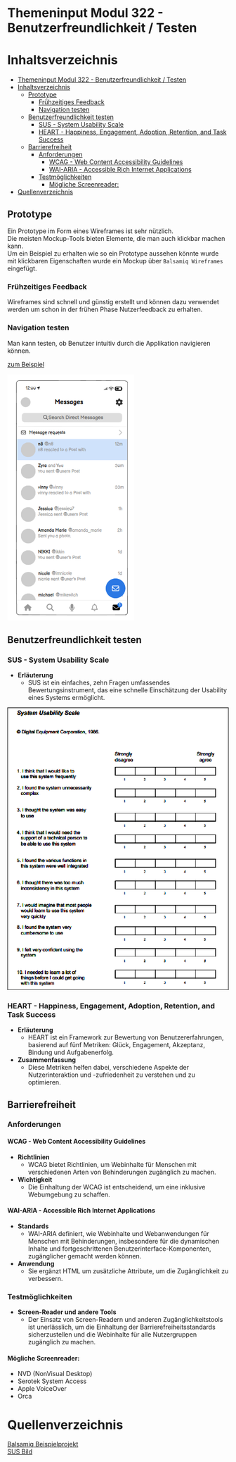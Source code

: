 # Themeninput Modul 322 - Benutzerfreundlichkeit / Testen

# Inhaltsverzeichnis

- [Themeninput Modul 322 - Benutzerfreundlichkeit / Testen](#themeninput-modul-322---benutzerfreundlichkeit--testen)
- [Inhaltsverzeichnis](#inhaltsverzeichnis)
  - [Prototype](#prototype)
    - [Frühzeitiges Feedback](#frühzeitiges-feedback)
    - [Navigation testen](#navigation-testen)
  - [Benutzerfreundlichkeit testen](#benutzerfreundlichkeit-testen)
    - [SUS - System Usability Scale](#sus---system-usability-scale)
    - [HEART - Happiness, Engagement, Adoption, Retention, and Task Success](#heart---happiness-engagement-adoption-retention-and-task-success)
  - [Barrierefreiheit](#barrierefreiheit)
    - [Anforderungen](#anforderungen)
      - [WCAG - Web Content Accessibility Guidelines](#wcag---web-content-accessibility-guidelines)
      - [WAI-ARIA - Accessible Rich Internet Applications](#wai-aria---accessible-rich-internet-applications)
    - [Testmöglichkeiten](#testmöglichkeiten)
      - [Mögliche Screenreader:](#mögliche-screenreader)
- [Quellenverzeichnis](#quellenverzeichnis)

## Prototype

Ein Prototype im Form eines Wireframes ist sehr nützlich.  
Die meisten Mockup-Tools bieten Elemente, die man auch klickbar machen kann.  
Um ein Beispiel zu erhalten wie so ein Prototype aussehen könnte wurde mit klickbaren Eigenschaften wurde ein Mockup über `Balsamiq Wireframes` eingefügt.

### Frühzeitiges Feedback

Wireframes sind schnell und günstig erstellt und können dazu verwendet werden um schon in der frühen Phase Nutzerfeedback zu erhalten.

### Navigation testen

Man kann testen, ob Benutzer intuitiv durch die Applikation navigieren können.

[zum Beispiel](./assets/mockup-prototype/)

![Mockup Screen](./assets/img/mockup1.png)

## Benutzerfreundlichkeit testen

### SUS - System Usability Scale

- **Erläuterung**
  - SUS ist ein einfaches, zehn Fragen umfassendes Bewertungsinstrument, das eine schnelle Einschätzung der Usability eines Systems ermöglicht.

![SUS](./assets/img/sus.png)

### HEART - Happiness, Engagement, Adoption, Retention, and Task Success

- **Erläuterung**
  - HEART ist ein Framework zur Bewertung von Benutzererfahrungen, basierend auf fünf Metriken: Glück, Engagement, Akzeptanz, Bindung und Aufgabenerfolg.
- **Zusammenfassung**
  - Diese Metriken helfen dabei, verschiedene Aspekte der Nutzerinteraktion und -zufriedenheit zu verstehen und zu optimieren.

## Barrierefreiheit

### Anforderungen

#### WCAG - Web Content Accessibility Guidelines

- **Richtlinien**
  - WCAG bietet Richtlinien, um Webinhalte für Menschen mit verschiedenen Arten von Behinderungen zugänglich zu machen.
- **Wichtigkeit**
  - Die Einhaltung der WCAG ist entscheidend, um eine inklusive Webumgebung zu schaffen.

#### WAI-ARIA - Accessible Rich Internet Applications

- **Standards**
  - WAI-ARIA definiert, wie Webinhalte und Webanwendungen für Menschen mit Behinderungen, insbesondere für die dynamischen Inhalte und fortgeschrittenen Benutzerinterface-Komponenten, zugänglicher gemacht werden können.
- **Anwendung**
  - Sie ergänzt HTML um zusätzliche Attribute, um die Zugänglichkeit zu verbessern.

### Testmöglichkeiten

- **Screen-Reader und andere Tools**
  - Der Einsatz von Screen-Readern und anderen Zugänglichkeitstools ist unerlässlich, um die Einhaltung der Barrierefreiheitsstandards sicherzustellen und die Webinhalte für alle Nutzergruppen zugänglich zu machen.

#### Mögliche Screenreader:

- NVD (NonVisual Desktop)
- Serotek System Access
- Apple VoiceOver
- Orca

# Quellenverzeichnis

[Balsamiq Beispielprojekt](https://wireframestogo.com/db67-Social-Feed-Mobile-App/)  
[SUS Bild](https://www.google.com/url?sa=i&url=https%3A%2F%2Fwww.researchgate.net%2Ffigure%2FSystem-Usability-Scale-SUS-questionnaire_fig9_270686334&psig=AOvVaw23dKuGuH_tJjJTaDzkchpW&ust=1703086992996000&source=images&cd=vfe&opi=89978449&ved=0CBEQjRxqFwoTCMis_M3rm4MDFQAAAAAdAAAAABAf)
